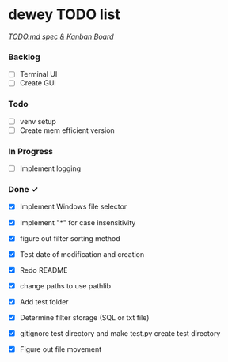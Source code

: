 # dewey TODO list

<em>[TODO.md spec & Kanban Board](https://bit.ly/3fCwKfM)</em>

### Backlog

- [ ] Terminal UI  
- [ ] Create GUI  

### Todo

- [ ] venv setup  
- [ ] Create mem efficient version  

### In Progress

- [ ] Implement logging  

### Done ✓

- [x] Implement Windows file selector
- [x] Implement "*" for case insensitivity
- [x] figure out filter sorting method  
- [x] Test date of modification and creation  
- [x] Redo README  
- [x] change paths to use pathlib  
- [x] Add test folder  
- [x] Determine filter storage (SQL or txt file)  
- [x] gitignore test directory and make test.py create test directory  
- [x] Figure out file movement  

